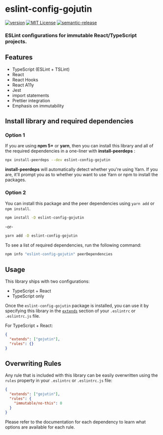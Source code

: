 # eslint-config-gojutin

[![version](https://img.shields.io/npm/v/eslint-config-gojutin.svg?style=flat-square)](http://npm.im/eslint-config-gojutin)
[![MIT License](https://img.shields.io/npm/l/eslint-config-gojutin.svg?style=flat-square)](http://opensource.org/licenses/MIT)
[![semantic-release](https://img.shields.io/badge/%20%20%F0%9F%93%A6%F0%9F%9A%80-semantic--release-e10079.svg?style=flat-square)](https://github.com/semantic-release/semantic-release)

### ESLint configurations for immutable React/TypeScript projects.

## Features

- TypeScript (ESLint + TSLint)
- React
- React Hooks
- React A11y
- Jest
- import statements
- Prettier integration
- Emphasis on immutability

## Install library and required dependencies

### Option 1

If you are using **npm 5+** or **yarn**, then you can install this library and all of the required dependencies in a one-liner with **install-peerdeps** :

```sh
npx install-peerdeps --dev eslint-config-gojutin
```

**install-peerdeps** will automatically detect whether you're using Yarn. If you are, it'll prompt you as to whether you want to use Yarn or npm to install the packages.

### Option 2

You can install this package and the peer dependencies using `yarn add` or `npm install`.

```sh
npm install -D eslint-config-gojutin
```

-or-

```sh
yarn add -D eslint-config-gojutin
```

To see a list of required dependencies, run the following command:

```sh
npm info "eslint-config-gojutin" peerDependencies
```

## Usage

This library ships with two configurations:

- TypeScript + React
- TypeScript only

Once the `eslint-config-gojutin` package is installed, you can use it by specifying this library in the [`extends`](http://eslint.org/docs/user-guide/configuring#extending-configuration-files) section of your `.eslintrc` or `.eslintrc.js` file.

For TypeScript + React:

```json
{
  "extends": ["gojutin"],
  "rules": {}
}
```

## Overwriting Rules

Any rule that is included with this library can be easily overwritten using the `rules` property in your `.eslintrc` or `.eslintrc.js` file:

```json
{
  "extends": ["gojutin"],
  "rules": {
    "immutable/no-this": 0
  }
}
```

Please refer to the documentation for each dependency to learn what options are available for each rule.
